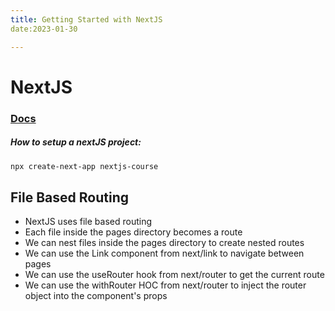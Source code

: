 ```yaml
---
title: Getting Started with NextJS
date:2023-01-30

---
```


# NextJS

### [Docs](https://nextjs.org/docs)

##### How to setup a nextJS project:

```bash
npx create-next-app nextjs-course
```

## File Based Routing

- NextJS uses file based routing
- Each file inside the pages directory becomes a route
- We can nest files inside the pages directory to create nested routes
- We can use the Link component from next/link to navigate between pages
- We can use the useRouter hook from next/router to get the current route
- We can use the withRouter HOC from next/router to inject the router object into the component's props
